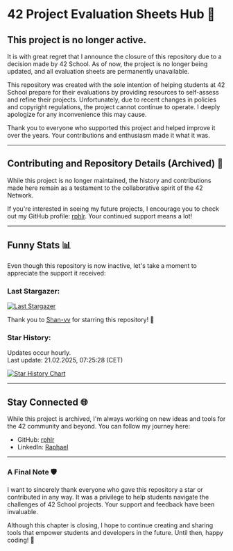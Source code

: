 # 42 Project Evaluation Sheets Hub 🎯

## **This project is no longer active.**

It is with great regret that I announce the closure of this repository due to a decision made by 42 School. As of now, the project is no longer being updated, and all evaluation sheets are permanently unavailable. 

This repository was created with the sole intention of helping students at 42 School prepare for their evaluations by providing resources to self-assess and refine their projects. Unfortunately, due to recent changes in policies and copyright regulations, the project cannot continue to operate. I deeply apologize for any inconvenience this may cause.

Thank you to everyone who supported this project and helped improve it over the years. Your contributions and enthusiasm made it what it was.

---

## Contributing and Repository Details (Archived) 🤝

While this project is no longer maintained, the history and contributions made here remain as a testament to the collaborative spirit of the 42 Network. 

If you're interested in seeing my future projects, I encourage you to check out my GitHub profile: [rphlr](https://github.com/rphlr). Your continued support means a lot!

---

## Funny Stats 📊

Even though this repository is now inactive, let's take a moment to appreciate the support it received:

### **Last Stargazer:**

  <!--last_stargazer_start-->
  [![Last Stargazer](https://avatars.githubusercontent.com/u/119540703?v=4&s=250)](https://github.com/Shan-vv)
  <!--last_stargazer_end-->

  Thank you to <!--name_start-->[Shan-vv](https://github.com/Shan-vv)<!--name_end--> for starring this repository! 🎉

### **Star History:**

  Updates occur hourly.  
  Last update: <!--date_start-->21.02.2025, 07:25:28<!--date_end--> (CET)

  [![Star History Chart](https://api.star-history.com/svg?repos=rphlr/42-Evals&type=Date)](https://star-history.com/#rphlr/42-Evals&Date)

---

## Stay Connected 🌐

While this project is archived, I'm always working on new ideas and tools for the 42 community and beyond. You can follow my journey here:

- GitHub: [rphlr](https://github.com/rphlr)
- LinkedIn: [Raphael](https://www.linkedin.com/in/rphlr)

---

### A Final Note 🛡️

I want to sincerely thank everyone who gave this repository a star or contributed in any way. It was a privilege to help students navigate the challenges of 42 School projects. Your support and feedback have been invaluable.

Although this chapter is closing, I hope to continue creating and sharing tools that empower students and developers in the future. Until then, happy coding! 🚀